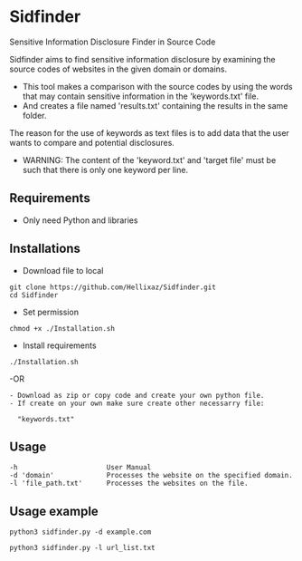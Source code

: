# Sidfinder

Sensitive Information Disclosure Finder in Source Code

Sidfinder aims to find sensitive information disclosure by examining the source codes of websites in the given domain or domains.

- This tool makes a comparison with the source codes by using the words that may contain sensitive information in the 'keywords.txt' file.
- And creates a file named 'results.txt' containing the results in the same folder.

The reason for the use of keywords as text files is to add data that the user wants to compare and potential disclosures.

- WARNING: The content of the 'keyword.txt' and 'target file' must be such that there is only one keyword per line.

## Requirements 

- Only need Python and libraries


## Installations

- Download file to local

```
git clone https://github.com/Hellixaz/Sidfinder.git
cd Sidfinder
```
- Set permission

```
chmod +x ./Installation.sh
```
- Install requirements
```
./Installation.sh
```
-OR
```
- Download as zip or copy code and create your own python file.
- If create on your own make sure create other necessarry file:

  "keywords.txt"
 ```

## Usage

```
-h                  	User Manual
-d 'domain' 	        Processes the website on the specified domain.
-l 'file_path.txt'   	Processes the websites on the file.

```
## Usage example

```
python3 sidfinder.py -d example.com
```
```
python3 sidfinder.py -l url_list.txt
```

